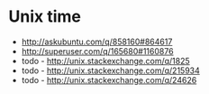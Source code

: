 Unix time
======================================
- http://askubuntu.com/q/858160#864617
- http://superuser.com/q/165680#1160876
- todo - http://unix.stackexchange.com/q/1825
- todo - http://unix.stackexchange.com/q/215934
- todo - http://unix.stackexchange.com/q/24626
